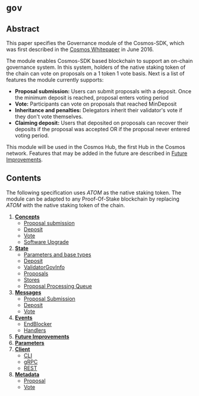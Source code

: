 <!--
order: 0
title: Gov Overview
parent:
  title: "gov"
-->

# `gov`

## Abstract

This paper specifies the Governance module of the Cosmos-SDK, which was first
described in the [Cosmos Whitepaper](https://cosmos.network/about/whitepaper) in
June 2016.

The module enables Cosmos-SDK based blockchain to support an on-chain governance
system. In this system, holders of the native staking token of the chain can vote
on proposals on a 1 token 1 vote basis. Next is a list of features the module
currently supports:

* **Proposal submission:** Users can submit proposals with a deposit. Once the
minimum deposit is reached, proposal enters voting period
* **Vote:** Participants can vote on proposals that reached MinDeposit
* **Inheritance and penalties:** Delegators inherit their validator's vote if
they don't vote themselves.
* **Claiming deposit:** Users that deposited on proposals can recover their
deposits if the proposal was accepted OR if the proposal never entered voting period.

This module will be used in the Cosmos Hub, the first Hub in the Cosmos network.
Features that may be added in the future are described in [Future Improvements](05_future_improvements.md).

## Contents

The following specification uses *ATOM* as the native staking token. The module
can be adapted to any Proof-Of-Stake blockchain by replacing *ATOM* with the native
staking token of the chain.

1. **[Concepts](01_concepts.md)**
    * [Proposal submission](01_concepts.md#proposal-submission)
    * [Deposit](01_concepts.md#Deposit)
    * [Vote](01_concepts.md#vote)
    * [Software Upgrade](01_concepts.md#software-upgrade)
2. **[State](02_state.md)**
    * [Parameters and base types](02_state.md#parameters-and-base-types)
    * [Deposit](02_state.md#deposit)
    * [ValidatorGovInfo](02_state.md#validatorgovinfo)
    * [Proposals](02_state.md#proposals)
    * [Stores](02_state.md#stores)
    * [Proposal Processing Queue](02_state.md#proposal-processing-queue)
3. **[Messages](03_messages.md)**
    * [Proposal Submission](03_messages.md#proposal-submission)
    * [Deposit](03_messages.md#deposit)
    * [Vote](03_messages.md#vote)
4. **[Events](04_events.md)**
    * [EndBlocker](04_events.md#endblocker)
    * [Handlers](04_events.md#handlers)
5. **[Future Improvements](05_future_improvements.md)**
6. **[Parameters](06_params.md)**
7. **[Client](07_client.md)**
    * [CLI](07_client.md#cli)
    * [gRPC](07_client.md#grpc)
    * [REST](07_client.md#rest)
8. **[Metadata](08_metadata.md)**
    * [Proposal](08_metadata.md#proposal)
    * [Vote](08_metadata.md#vote)
